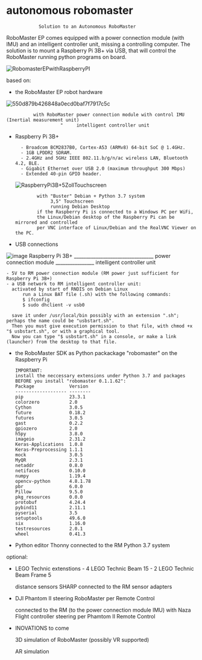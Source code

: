 # autonomous robomaster
                Solution to an Autonomous RoboMaster
RoboMaster EP comes equipped with a power connection module (with IMU) and an intelligent controller unit, missing a controlling computer.
The solution is to mount a Raspberry Pi 3B+ via USB, that will control the RoboMaster running python programs on board.

![RobomasterEPwithRaspberryPI](https://github.com/stmarx/robomaster/assets/73398331/667a3e07-b3e3-4f4f-bb21-65f63b97cee6)


based on:
  - the RoboMaster EP robot hardware

![550d879b426848a0ecd0baf7f7917c5c](https://github.com/stmarx/robomaster/assets/73398331/ab9c6cca-032b-41c7-b444-c02192a62ab1)

              with RoboMaster power connection module with control IMU (Inertial measurement unit)
                        "     intelligent controller unit

  - Raspberry Pi 3B+

          - Broadcom BCM2837B0, Cortex-A53 (ARMv8) 64-bit SoC @ 1.4GHz.
          - 1GB LPDDR2 SDRAM.
          - 2.4GHz and 5GHz IEEE 802.11.b/g/n/ac wireless LAN, Bluetooth 4.2, BLE.
          - Gigabit Ethernet over USB 2.0 (maximum throughput 300 Mbps)
          - Extended 40-pin GPIO header.
    ![RaspberryPi3B+5ZollTouchscreen](https://github.com/stmarx/robomaster/assets/73398331/fed2b1cc-f7c3-4f94-b285-e52dac94c307)

                with "Buster" Debian + Python 3.7 system
                     3,5" Touchscreen  
                     running Debian Desktop
                if the Raspberry Pi is connected to a Windows PC per WiFi,
                the Linux/Debian desktop of the Raspberry Pi can be mirrored and controlled
                per VNC interface of Linux/Debian and the RealVNC Viewer on the PC.

  - USB connections

![image](https://github.com/stmarx/robomaster/assets/73398331/6b3fa041-44ba-41d0-901d-57b07908224c)
      Raspberry Pi 3B+ _________________________________ power connection module ________________ intelligent controller unit

    - 5V to RM power connection module (RM power just sufficient for Raspberry Pi 3B+)
    - a USB network to RM intelligent controller unit:
      activated by start of RNDIS on Debian Linux
          run a Linux BAT file (.sh) with the following commands:
          $ ifconfig
          $ sudo dhclient -v usb0
          
      save it under /usr/local/bin possibly with an extension ".sh"; perhaps the name could be "usbstart.sh".
      Then you must give execution permission to that file, with chmod +x "$ usbstart.sh", or with a graphical tool.
      Now you can type "$ usbstart.sh" in a console, or make a link (launcher) from the desktop to that file.

  - the RoboMaster SDK as Python packackage "robomaster" on the Raspberry Pi

        IMPORTANT:    
        install the neccessary extensions under Python 3.7 and packages BEFORE you install "robomaster 0.1.1.62":
        Package             Version
        ------------------- --------
        pip                 23.3.1
        colorzero           2.0
        Cython              3.0.5
        future              0.18.2
        futures             3.0.5
        gast                0.2.2
        gpiozero            2.0
        h5py                3.8.0
        imageio             2.31.2
        Keras-Applications  1.0.8
        Keras-Preprocessing 1.1.1
        mock                3.0.5
        MyQR                2.3.1
        netaddr             0.8.0
        netifaces           0.10.0
        numpy               1.19.4
        opencv-python       4.8.1.78
        pbr                 6.0.0
        Pillow              9.5.0
        pkg_resources       0.0.0
        protobuf            4.24.4
        pybind11            2.11.1
        pyserial            3.5
        setuptools          49.6.0
        six                 1.16.0
        testresources       2.0.1
        wheel               0.41.3

  - Python editor Thonny connected to the RM Python 3.7 system

optional:

  - LEGO Technic extenstions
        - 4 LEGO Technic Beam 15
        - 2 LEGO Technic Beam Frame 5

    distance sensors SHARP connected to the RM sensor adapters

  - DJI Phantom II steering RoboMaster per Remote Control

      connected to the RM (to the power connection module IMU) with Naza Flight controller
      steering per Phamtom II Remote Control




  - INOVATIONS to come

    3D simulation of RoboMaster (possibly VR supported)

    AR simulation

    
